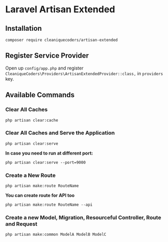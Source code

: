 # Laravel Artisan Extended

## Installation

```
composer require cleaniquecoders/artisan-extended
```

## Register Service Provider

Open up `config/app.php` and register `CleaniqueCoders\Providers\ArtisanExtendedProvider::class,` in `providers` key.

## Available Commands

### Clear All Caches

```
php artisan clear:cache
```

### Clear All Caches and Serve the Application

```
php artisan clear:serve
```

**In case you need to run at different port:**

```
php artisan clear:serve --port=9000
```

### Create a New Route

```
php artisan make:route RouteName
```

**You can create route for API too**

```
php artisan make:route RouteName --api
```

### Create a new Model, Migration, Resourceful Controller, Route and Request

```
php artisan make:common ModelA ModelB ModelC
```